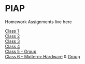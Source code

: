 # PIAP
Homework Assignments live here 

[Class 1](https://github.com/nginelli/PIAP/tree/master/Homework/C1-Writing)<br />
[Class 2](https://github.com/nginelli/PIAP/tree/master/Homework/C2-Click%20Adventure)<br />
[Class 3](https://github.com/nginelli/PIAP/tree/master/Homework/C3-Game%20Store)<br />
[Class 4](https://github.com/nginelli/PIAP/tree/master/Homework/C4-Dumb%20Colors)<br />
[Class 5 - Group](https://github.com/therealmaxkim/Pi-Temperature)<br />
[Class 6 - Midterm: Hardware](https://github.com/chenweibo212/midterm_neopi) & [Group]()

